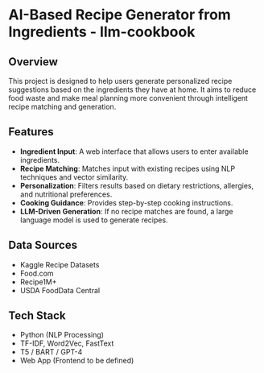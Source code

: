 # AI-Based Recipe Generator from Ingredients - llm-cookbook

## Overview

This project is designed to help users generate personalized recipe suggestions based on the ingredients they have at home. It aims to reduce food waste and make meal planning more convenient through intelligent recipe matching and generation.

## Features

- **Ingredient Input**: A web interface that allows users to enter available ingredients.
- **Recipe Matching**: Matches input with existing recipes using NLP techniques and vector similarity.
- **Personalization**: Filters results based on dietary restrictions, allergies, and nutritional preferences.
- **Cooking Guidance**: Provides step-by-step cooking instructions.
- **LLM-Driven Generation**: If no recipe matches are found, a large language model is used to generate recipes.

## Data Sources

- Kaggle Recipe Datasets
- Food.com
- Recipe1M+
- USDA FoodData Central

## Tech Stack

- Python (NLP Processing)
- TF-IDF, Word2Vec, FastText
- T5 / BART / GPT-4
- Web App (Frontend to be defined)
